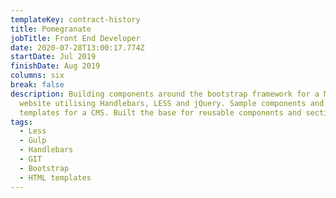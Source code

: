 ```yaml
---
templateKey: contract-history
title: Pomegranate
jobTitle: Front End Developer
date: 2020-07-28T13:00:17.774Z
startDate: Jul 2019
finishDate: Aug 2019
columns: six
break: false
description: Building components around the bootstrap framework for a Medical
  website utilising Handlebars, LESS and jQuery. Sample components and page
  templates for a CMS. Built the base for reusable components and sections.
tags:
  - Less
  - Gulp
  - Handlebars
  - GIT
  - Bootstrap
  - HTML templates
---
```

